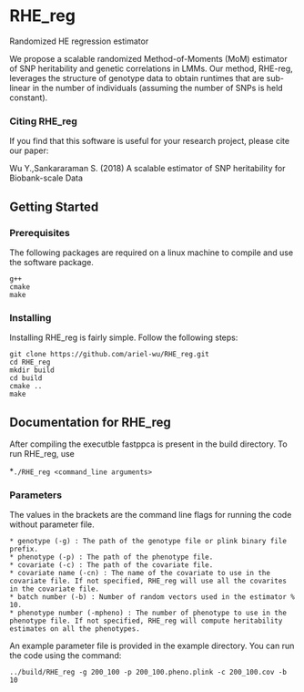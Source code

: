 # RHE_reg
Randomized HE regression estimator 


We propose a scalable randomized Method-of-Moments (MoM) estimator of SNP heritability and genetic correlations in LMMs. Our method, RHE-reg, leverages the structure of genotype data to obtain runtimes that are sub-linear in the number of individuals (assuming the number of SNPs is held constant).

### Citing RHE_reg

If you find that this software is useful for your research project,
please cite our paper:

Wu Y.,Sankararaman S. (2018) A scalable estimator of SNP heritability for Biobank-scale Data

## Getting Started

### Prerequisites
The following packages are required on a linux machine to compile and use the software package. 
```
g++
cmake
make
```

### Installing
Installing RHE_reg is fairly simple. Follow the following steps: 
```
git clone https://github.com/ariel-wu/RHE_reg.git
cd RHE_reg
mkdir build 
cd build
cmake .. 
make
```

## Documentation for RHE_reg

After compiling the executble fastppca is present in the build directory. 
To run RHE_reg, use

*``./RHE_reg <command_line arguments> ``

### Parameters

The values in the brackets are the command line flags for running the code without parameter file. 

```
* genotype (-g) : The path of the genotype file or plink binary file prefix.
* phenotype (-p) : The path of the phenotype file. 
* covariate (-c) : The path of the covariate file.
* covariate name (-cn) : The name of the covariate to use in the covariate file. If not specified, RHE_reg will use all the covarites in the covariate file. 
* batch number (-b) : Number of random vectors used in the estimator % 10. 
* phenotype number (-mpheno) : The number of phenotype to use in the phenotype file. If not specified, RHE_reg will compute heritability estimates on all the phenotypes. 

```


An example parameter file is provided in the example directory. 
You can run the code using the command: 

```
../build/RHE_reg -g 200_100 -p 200_100.pheno.plink -c 200_100.cov -b 10 
```


